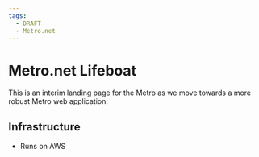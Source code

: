 ```yaml
---
tags:
  - DRAFT
  - Metro.net
---
```


# Metro.net Lifeboat

This is an interim landing page for the Metro as we move towards a more robust Metro web application.

## Infrastructure

- Runs on AWS
